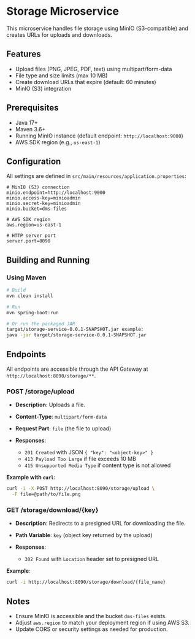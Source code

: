 # Storage Microservice

This microservice handles file storage using MinIO (S3-compatible) and creates URLs for uploads and downloads.

## Features

- Upload files (PNG, JPEG, PDF, text) using multipart/form-data
- File type and size limits (max 10 MB)
- Create download URLs that expire (default: 60 minutes)
- MinIO (S3) integration

## Prerequisites

- Java 17+
- Maven 3.6+
- Running MinIO instance (default endpoint: `http://localhost:9000`)
- AWS SDK region (e.g., `us-east-1`)

## Configuration

All settings are defined in `src/main/resources/application.properties`:

```properties
# MinIO (S3) connection
minio.endpoint=http://localhost:9000
minio.access-key=minioadmin
minio.secret-key=minioadmin
minio.bucket=dms-files

# AWS SDK region
aws.region=us-east-1

# HTTP server port
server.port=8090
```

## Building and Running

### Using Maven

```bash
# Build
mvn clean install

# Run 
mvn spring-boot:run

# Or run the packaged JAR
target/storage-service-0.0.1-SNAPSHOT.jar example:
java -jar target/storage-service-0.0.1-SNAPSHOT.jar
```

## Endpoints

All endpoints are accessible through the API Gateway at `http://localhost:8090/storage/**`.

### POST /storage/upload

* **Description**: Uploads a file.
* **Content-Type**: `multipart/form-data`
* **Request Part**: `file` (the file to upload)
* **Responses**:

  * `201 Created` with JSON `{ "key": "<object-key>" }`
  * `413 Payload Too Large` if file exceeds 10 MB
  * `415 Unsupported Media Type` if content type is not allowed

**Example with `curl`**:

```bash
curl -i -X POST http://localhost:8090/storage/upload \
  -F file=@path/to/file.png
```

### GET /storage/download/{key}

* **Description**: Redirects to a presigned URL for downloading the file.
* **Path Variable**: `key` (object key returned by the upload)
* **Responses**:

  * `302 Found` with `Location` header set to presigned URL

**Example**:

```bash
curl -i http://localhost:8090/storage/download/{file_name}
```

## Notes

* Ensure MinIO is accessible and the bucket `dms-files` exists.
* Adjust `aws.region` to match your deployment region if using AWS S3.
* Update CORS or security settings as needed for production.
